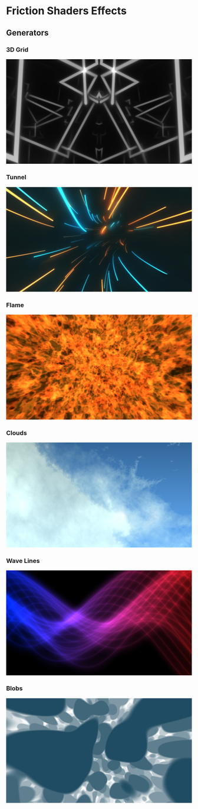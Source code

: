 # Friction Shaders Effects

## Generators

### 3D Grid

[![3dgrid](Generate/3dgrid/screenshot.jpg)](Generate/3dgrid/README.md)

### Tunnel

[![tunnel](Generate/tunnel/screenshot.jpg)](Generate/tunnel/README.md)

### Flame

[![flame](Generate/flame/screenshot.jpg)](Generate/flame/README.md)

### Clouds

[![clouds](Generate/clouds/screenshot.jpg)](Generate/clouds/README.md)

### Wave Lines

[![wavelines](Generate/wavelines/screenshot.jpg)](Generate/wavelines/README.md)

### Blobs

[![blobs](Generate/blobs/screenshot.jpg)](Generate/blobs/README.md)
